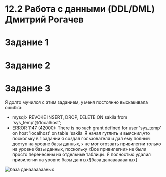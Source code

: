 # 12.2  Работа с данными (DDL/DML) Дмитрий Рогачев







# Задание 1

# Задание 2

# Задание 3
Я долго мучился с этим заданием, у  меня постоянно выскакивала ошибка:  
* mysql> REVOKE INSERT, DROP, DELETE ON sakila from 'sys_temp'@'localhost';
* ERROR 1147 (42000): There is no such grant defined for user 'sys_temp' on host 'localhost' on table 'sakila'
Я начал гуглить и выяснил,что поскольку в 1 задании я создал пользователя и  дал ему полный доступ   на уровне базы данных, я не мог отозвать привилегии только на уровне базы данных, поскольку «Все привилегии» не были просто перенесены на отдельные таблицы. Я  полностью удалил привилегии на уровне базы данных![база данаааааааных]


![база данаааааааных](https://user-images.githubusercontent.com/118626944/218315204-179d29c3-653d-4a87-9849-eaeafbdf5f23.jpg)

